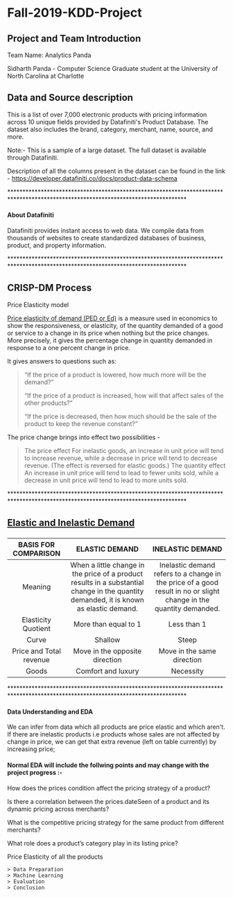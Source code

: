 # Fall-2019-KDD-Project

## Project and Team Introduction
Team Name: Analytics Panda
<p>Sidharth Panda - Computer Science Graduate student at the University of North Carolina at Charlotte

## Data and Source description

This is a list of over 7,000 electronic products with pricing information across 10 unique fields provided by Datafiniti's Product Database. The dataset also includes the brand, category, merchant, name, source, and more.

Note:- This is a sample of a large dataset. The full dataset is available through Datafiniti.

Description of all the columns present in the dataset can be found in the link - https://developer.datafiniti.co/docs/product-data-schema

<p> **********************************************************************************************************************************

  
#### About Datafiniti
Datafiniti provides instant access to web data. We compile data from thousands of websites to create standardized databases of business, product, and property information.

<p> **********************************************************************************************************************************

  
## CRISP-DM Process 

Price Elasticity model

[Price elasticity of demand (PED or Ed)](https://en.wikipedia.org/wiki/Price_elasticity_of_demand) is a measure used in economics to show the responsiveness, or elasticity, of the quantity demanded of a good or service to a change in its price when nothing but the price changes. More precisely, it gives the percentage change in quantity demanded in response to a one percent change in price.

It gives answers to questions such as:
> “If the price of a product is lowered, how much more will be the demand?”<p>
> “If the price of a product is increased, how will that affect sales of the other products?”<p>
> “If the price is decreased, then how much should be the sale of the product to keep the revenue constant?”
 
The price change brings into effect two possibilities -

> The price effect
> For inelastic goods, an increase in unit price will tend to increase revenue, while a decrease in price will tend to decrease revenue. (The effect is reversed for elastic goods.)
> The quantity effect
> An increase in unit price will tend to lead to fewer units sold, while a decrease in unit price will tend to lead to more units sold.

<p> **********************************************************************************************************************************
 
## [Elastic and Inelastic Demand](https://keydifferences.com/difference-between-elastic-and-inelastic-demand.html)
###
BASIS FOR COMPARISON|ELASTIC DEMAND |INELASTIC DEMAND
:---:|:-:|:---:
Meaning|When a little change in the price of a product results in a substantial change in the quantity demanded, it is known as elastic demand.|Inelastic demand refers to a change in the price of a good result in no or slight change in the quantity demanded.
Elasticity Quotient|More than equal to 1|Less than 1
Curve|Shallow|Steep
Price and Total revenue|Move in the opposite direction|Move in the same direction
Goods|Comfort and luxury|Necessity

<p> **********************************************************************************************************************************


  #### Data Understanding and EDA
  <p>We can infer from data which all products are price elastic and which aren't. If there are inelastic products i.e products whose        sales are not affected by change in price, we can get that extra revenue (left on table currently) by increasing price;
  
  #### Normal EDA will include  the follwing points and may change with the project progress :-
 <p>How does the prices condition affect the pricing strategy of a product?
 <p>Is there a correlation between the prices.dateSeen of a product and its dynamic pricing across merchants?
 <p>What is the competitive pricing strategy for the same product from different merchants?
 <p>What role does a product’s category play in its listing price?
 <p>Price Elasticity of all the products
   
 	> Data Preparation
 	> Machine Learning
 	> Evaluation
 	> Conclusion
